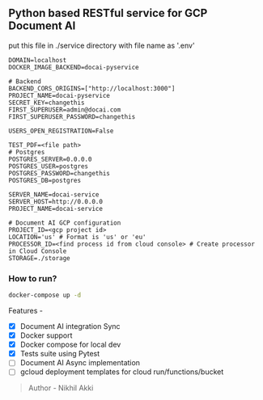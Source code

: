 <!--
 Copyright (c) 2021 Nikhil Akki

 This software is released under the MIT License.
 https://opensource.org/licenses/MIT
-->

## Python based RESTful service for GCP Document AI

put this file in ./service directory with file name as '.env'

```.env
DOMAIN=localhost
DOCKER_IMAGE_BACKEND=docai-pyservice

# Backend
BACKEND_CORS_ORIGINS=["http://localhost:3000"]
PROJECT_NAME=docai-pyservice
SECRET_KEY=changethis
FIRST_SUPERUSER=admin@docai.com
FIRST_SUPERUSER_PASSWORD=changethis

USERS_OPEN_REGISTRATION=False

TEST_PDF=<file path>
# Postgres
POSTGRES_SERVER=0.0.0.0
POSTGRES_USER=postgres
POSTGRES_PASSWORD=changethis
POSTGRES_DB=postgres

SERVER_NAME=docai-service
SERVER_HOST=http://0.0.0.0
PROJECT_NAME=docai-service

# Document AI GCP configuration
PROJECT_ID=<gcp project id>
LOCATION='us' # Format is 'us' or 'eu'
PROCESSOR_ID=<find process id from cloud console> # Create processor in Cloud Console
STORAGE=./storage
```

### How to run?

```bash
docker-compose up -d
```

Features -

- [x] Document AI integration Sync
- [x] Docker support
- [x] Docker compose for local dev
- [x] Tests suite using Pytest
- [ ] Document AI Async implementation
- [ ] gcloud deployment templates for cloud run/functions/bucket

> Author - Nikhil Akki
